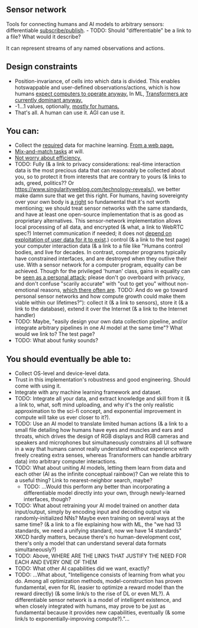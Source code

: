 ## Sensor network

Tools for connecting humans and AI models to arbitrary sensors: differentiable [subscribe/publish](https://en.wikipedia.org/wiki/Publish%E2%80%93subscribe_pattern).
    - TODO: Should "differentiable" be a link to a file? What would it describe?

It can represent streams of any named observations and actions.

## Design constraints

- Position-invariance, of cells into which data is divided. This enables hotswappable and user-defined observations/actions, which is how humans [expect ](https://en.wikipedia.org/wiki/Process_(computing))[computers ](https://en.wikipedia.org/wiki/USB)[to operate ](https://en.wikipedia.org/wiki/Internet_of_things)[anyway.](https://en.wikipedia.org/wiki/Internet) In ML, [Transformers are currently dominant anyway.](https://arxiv.org/abs/1706.03762)
- -1…1 values, optionally, [mostly for humans.](https://www.reddit.com/r/NoStupidQuestions/comments/65o0gi/how_loud_is_a_nuclear_explosion_all_noise_is/)
- That's all. A human can use it. AGI can use it.

## You can:

- Collect the [re](https://arxiv.org/abs/2102.06701)[q](https://arxiv.org/abs/1712.00409)[ui](https://arxiv.org/abs/2001.08361)[re](https://arxiv.org/abs/2006.10621)[d](https://arxiv.org/abs/2010.14701) data for machine learning. [From a web page.](https://github.com/Antipurity/sensor-network/tree/master/js-lib)
- [Mix-and-match tasks](https://arxiv.org/pdf/2106.09017.pdf) at will.
- [Not worry about efficiency.](https://Antipurity.github.io/sensor-network)
- TODO: Fully (& a link to privacy considerations: real-time interaction data is the most precious data that can reasonably be collected about you, so to protect it from interests that are contrary to yours (& links to ads, greed, politics?? Or https://www.singularityweblog.com/technology-reveals/), we better make damn sure that we get this right. For humans, having sovereignty over your own body is [a right](https://en.wikipedia.org/wiki/Bodily_integrity) so fundamental that it's not worth mentioning; we should treat sensor networks with the same standards, and have at least one open-source implementation that is as good as proprietary alternatives.   This sensor-network implementation allows local processing of all data, and encrypted (& what, a link to WebRTC spec?) Internet communication if needed; it does not [depend on exploitation of user data for it to exist](https://en.wikipedia.org/wiki/Big_Tech).) control (& a link to the test page) your computer interaction data (& a link to a file like "Humans control bodies, and live for decades. In contrast, computer programs typically have constrained interfaces, and are destroyed when they outlive their use. With a sensor network for a computer program, equality can be achieved. Though for the privileged 'human' class, gains in equality can be [seen as a personal attack](https://www.techrepublic.com/article/big-data-privacy-is-a-bigger-issue-than-you-think/); please don't go overboard with privacy, and don't confuse "scarily accurate" with "out to get you" without non-emotional reasons, [which there often are](https://www.prnewswire.com/news-releases/privacy-concerns-rise-as-businesses-report-increased-personal-data-collection-301356043.html). TODO: And do we go toward personal sensor networks and how compute growth could make them viable within our lifetimes?"): collect it (& a link to sensors), store it (& a link to the database), extend it over the Internet (& a link to the Internet handler)
- TODO: Maybe, "easily design your own data collection pipeline, and/or integrate arbitrary pipelines in one AI model at the same time"? What would we link to? The test page?
- TODO: What about funky sounds?

## You should eventually be able to:

- Collect OS-level and device-level data.
- Trust in this implementation's robustness and good engineering. Should come with using it.
- Integrate with any machine learning framework and dataset.
- TODO: Integrate all your data, and extract knowledge and skill from it (& a link to, what, soft mind uploading, and why it's the only realistic approximation to the sci-fi concept, and exponential improvement in compute will take us ever closer to it?).
- TODO: Use an AI model to translate limited human actions (& a link to a small file detailing how humans have eyes and muscles and ears and throats, which drives the design of RGB displays and RGB cameras and speakers and microphones but simultaneously constrains all UI software in a way that humans cannot really understand without experience with freely creating extra senses, whereas Transformers can handle arbitrary data) into arbitrary computer interactions.
- TODO: What about uniting AI models, letting them learn from data and each other (AI as the infinite conceptual rainbow)? Can we relate this to a useful thing? Link to nearest-neighbor search, maybe?
    - TODO: ...Would this perform any better than incorporating a differentiable model directly into your own, through newly-learned interfaces, though?
- TODO: What about retraining your AI model trained on another data input/output, simply by encoding input and decoding output via randomly-initialized NNs? Maybe even training on several ways at the same time? (& a link to a file explaining how with ML, the "we had 13 standards, we need a unifying standard, now we have 14 standards" XKCD hardly matters, because there's no human-development cost, there's only a model that can understand several data formats simultaneously?)
- TODO: Above, WHERE ARE THE LINKS THAT JUSTIFY THE NEED FOR EACH AND EVERY ONE OF THEM
- TODO: What other AI capabilities did we want, exactly?
- TODO: ...What about, "Intelligence consists of learning from what you do. Among all optimization methods, model-construction has proven fundamental, even for RL (easier to optimize a reward model than the reward directly) (& some link/s to the rise of DL or even ML?). A differentiable sensor network is a model of intelligent existence, and when closely integrated with humans, may prove to be just as fundamental because it provides new capabilities, eventually (& some link/s to exponentially-improving compute?)."...